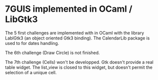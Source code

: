 # 7GUIS implemented in OCaml / LibGtk3

The 5 first challenges are implemented with in OCaml with the library
LablGtk3 (an object oriented Gtk3 binding). The CalendarLib package
is used to for dates handling.

The 6th challenge (Draw Circle) is not finished.

The 7th challenge (Cells) won't be developped. Gtk doesn't provide a 
real table widget. The list\_view is closed to this widget, but doesn't
permit the selection of a unique cell.
